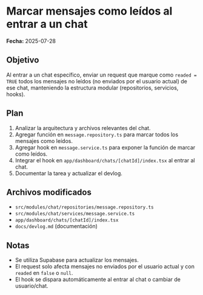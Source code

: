 # Marcar mensajes como leídos al entrar a un chat

**Fecha:** 2025-07-28

## Objetivo

Al entrar a un chat específico, enviar un request que marque como `readed = TRUE` todos los mensajes no leídos (no enviados por el usuario actual) de ese chat, manteniendo la estructura modular (repositorios, servicios, hooks).

## Plan

1. Analizar la arquitectura y archivos relevantes del chat.
2. Agregar función en `message.repository.ts` para marcar todos los mensajes como leídos.
3. Agregar hook en `message.service.ts` para exponer la función de marcar como leídos.
4. Integrar el hook en `app/dashboard/chats/[chatId]/index.tsx` al entrar al chat.
5. Documentar la tarea y actualizar el devlog.

## Archivos modificados

- `src/modules/chat/repositories/message.repository.ts`
- `src/modules/chat/services/message.service.ts`
- `app/dashboard/chats/[chatId]/index.tsx`
- `docs/devlog.md` (documentación)

## Notas

- Se utiliza Supabase para actualizar los mensajes.
- El request solo afecta mensajes no enviados por el usuario actual y con `readed` en `false` o `null`.
- El hook se dispara automáticamente al entrar al chat o cambiar de usuario/chat.
